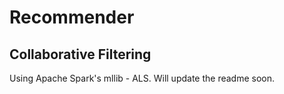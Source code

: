 # Recommender
## Collaborative Filtering
Using Apache Spark's mllib - ALS. Will update the readme soon.